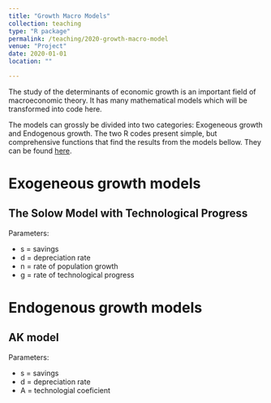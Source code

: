 ```yaml
---
title: "Growth Macro Models"
collection: teaching
type: "R package"
permalink: /teaching/2020-growth-macro-model
venue: "Project"
date: 2020-01-01
location: ""

---
```


The study of the determinants of economic growth is an important field of macroeconomic theory. It has many mathematical models 
which will be transformed into code here.

The models can grossly be divided into two categories: Exogeneous growth and Endogenous growth. The two R codes present simple, but comprehensive functions that find the results from the models bellow. They can be found [here](https://github.com/pedrohcrocha/GrowthMacroModels).

# Exogeneous growth models

## The Solow Model with Technological Progress

Parameters: 

* s = savings
* d = depreciation rate
* n = rate of population growth
* g = rate of technological progress

# Endogenous growth models

## AK model

Parameters:

* s = savings
* d = depreciation rate
* A = technologial coeficient

